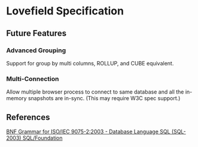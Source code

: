 # Lovefield Specification

## Future Features

### Advanced Grouping

Support for group by multi columns, ROLLUP, and CUBE equivalent.

### Multi-Connection

Allow multiple browser process to connect to same database and all the in-memory snapshots are in-sync. (This may require W3C spec support.)

## References

[BNF Grammar for ISO/IEC 9075-2:2003 - Database Language SQL (SQL-2003) SQL/Foundation](http://savage.net.au/SQL/sql-2003-2.bnf.html)
